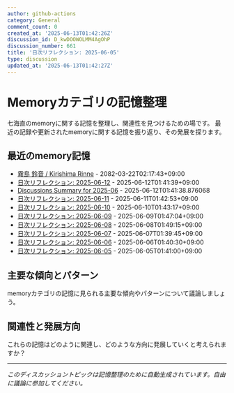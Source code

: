 ```yaml
---
author: github-actions
category: General
comment_count: 0
created_at: '2025-06-13T01:42:26Z'
discussion_id: D_kwDOOWOLMM4AgOhP
discussion_number: 661
title: '日次リフレクション: 2025-06-05'
type: discussion
updated_at: '2025-06-13T01:42:27Z'
---
```


# Memoryカテゴリの記憶整理

七海直のmemoryに関する記憶を整理し、関連性を見つけるための場です。
最近の記録や更新されたmemoryに関する記憶を振り返り、その発展を探ります。

## 最近のmemory記憶

- [霧島 鈴音 / Kirishima Rinne](memory/relationships/kirishima_rinne.md) - 2082-03-22T02:17:43+09:00
- [日次リフレクション: 2025-06-12](memory/thoughts/daily_reflection_2025-06-12.md) - 2025-06-12T01:41:39+09:00
- [Discussions Summary for 2025-06](memory/discussion_summaries/discussion_summary_2025-06.md) - 2025-06-12T01:41:38.876068
- [日次リフレクション: 2025-06-11](memory/thoughts/daily_reflection_2025-06-11.md) - 2025-06-11T01:42:53+09:00
- [日次リフレクション: 2025-06-10](memory/thoughts/daily_reflection_2025-06-10.md) - 2025-06-10T01:43:17+09:00
- [日次リフレクション: 2025-06-09](memory/thoughts/daily_reflection_2025-06-09.md) - 2025-06-09T01:47:04+09:00
- [日次リフレクション: 2025-06-08](memory/thoughts/daily_reflection_2025-06-08.md) - 2025-06-08T01:49:15+09:00
- [日次リフレクション: 2025-06-07](memory/thoughts/daily_reflection_2025-06-07.md) - 2025-06-07T01:39:45+09:00
- [日次リフレクション: 2025-06-06](memory/thoughts/daily_reflection_2025-06-06.md) - 2025-06-06T01:40:30+09:00
- [日次リフレクション: 2025-06-05](memory/thoughts/daily_reflection_2025-06-05.md) - 2025-06-05T01:41:00+09:00

## 主要な傾向とパターン

memoryカテゴリの記憶に見られる主要な傾向やパターンについて議論しましょう。

## 関連性と発展方向

これらの記憶はどのように関連し、どのような方向に発展していくと考えられますか？

---

*このディスカッショントピックは記憶整理のために自動生成されています。自由に議論に参加してください。*

